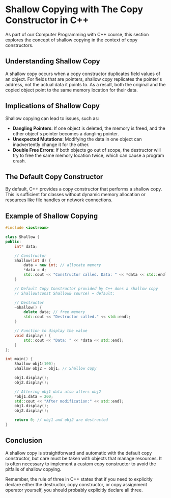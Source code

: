 
# Shallow Copying with The Copy Constructor in C++

As part of our Computer Programming with C++ course, this section explores the concept of shallow copying in the context of copy constructors.

## Understanding Shallow Copy

A shallow copy occurs when a copy constructor duplicates field values of an object. For fields that are pointers, shallow copy replicates the pointer's address, not the actual data it points to. As a result, both the original and the copied object point to the same memory location for their data.

## Implications of Shallow Copy

Shallow copying can lead to issues, such as:
- **Dangling Pointers**: If one object is deleted, the memory is freed, and the other object's pointer becomes a dangling pointer.
- **Unexpected Mutations**: Modifying the data in one object can inadvertently change it for the other.
- **Double Free Errors**: If both objects go out of scope, the destructor will try to free the same memory location twice, which can cause a program crash.

## The Default Copy Constructor

By default, C++ provides a copy constructor that performs a shallow copy. This is sufficient for classes without dynamic memory allocation or resources like file handles or network connections.

## Example of Shallow Copying

```cpp
#include <iostream>

class Shallow {
public:
    int* data;

    // Constructor
    Shallow(int d) {
        data = new int; // allocate memory
        *data = d;
        std::cout << "Constructor called. Data: " << *data << std::endl;
    }

    // Default Copy Constructor provided by C++ does a shallow copy
    // Shallow(const Shallow& source) = default;

    // Destructor
    ~Shallow() {
        delete data; // free memory
        std::cout << "Destructor called." << std::endl;
    }

    // Function to display the value
    void display() {
        std::cout << "Data: " << *data << std::endl;
    }
};

int main() {
    Shallow obj1(100);
    Shallow obj2 = obj1; // Shallow copy

    obj1.display();
    obj2.display();

    // Altering obj1 data also alters obj2
    *obj1.data = 200;
    std::cout << "After modification:" << std::endl;
    obj1.display();
    obj2.display();

    return 0; // obj1 and obj2 are destructed
}
```

## Conclusion

A shallow copy is straightforward and automatic with the default copy constructor, but care must be taken with objects that manage resources. It is often necessary to implement a custom copy constructor to avoid the pitfalls of shallow copying.

Remember, the rule of three in C++ states that if you need to explicitly declare either the destructor, copy constructor, or copy assignment operator yourself, you should probably explicitly declare all three.

